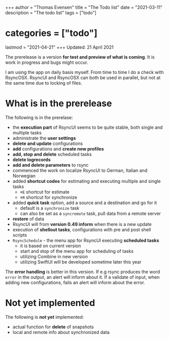 +++
author = "Thomas Evensen"
title = "The Todo list"
date = "2021-03-11"
description = "The todo list"
tags = ["todo"]
# categories = ["todo"]
lastmod = "2021-04-21"
+++
Updated: 21 April 2021

The prerelease is a version **for test and preview of what is coming**. It is work in progress and bugs might occur.

I am using the app on daily basis myself. From time to time I do a check with RsyncOSX. RsyncUI and RsyncOSX can both be used in parallel, but not at the same time due to locking of files.

# What is in the prerelease

The following is in the prerelase:

- the **execution part** of RsyncUI seems to be quite stable, both single and multiple tasks
- administrate the **user settings**
- **delete and update** configurations
- **add** configurations and **create new profiles**
- **add, stop and delete** scheduled tasks
- **delete logrecords**
- **add and delete parameters** to rsync
- commenced the work on localize RsyncUI to German, Italian and Norwegian
- added **shortcut codes** for estimating and executing multiple and single tasks
  - `⌘E` shortcut for estimate
  - `⌘R` shortcut for synchronize
- added **quick task** option, add a source and a destination and go for it
  - default is a `synchronize` task
  - can also be set as a `syncremote` task, pull data from a remote server
- **restore** of data
- RsyncUI will from **version 0.49 inform** when there is a new update
- execution of **shellout tasks**, configurations with pre and post shell scripts
- `RsyncSchedule` - the menu app for RsyncUI executing **scheduled tasks**
  - it is based on current version
  - start and stop of the menu app for scheduling of tasks
  - utilizing Combine in new version
  - utilizing SwiftUI will be developed sometime later this year

The **error handling** is better in this version. If e.g rsync produces the word `error` in the output,  an alert will inform about it. If a validate of input, when adding new configurations, fails an alert will inform about the error.

# Not yet implemented

The following is **not yet** implemented:

- actual function for **delete** of snapshots
- local and remote info about synchronized data
